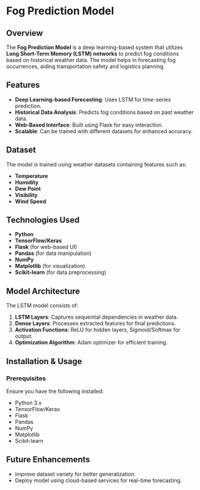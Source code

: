 # Fog Prediction Model

## Overview
The **Fog Prediction Model** is a deep learning-based system that utilizes **Long Short-Term Memory (LSTM) networks** to predict fog conditions based on historical weather data. The model helps in forecasting fog occurrences, aiding transportation safety and logistics planning.

## Features
- **Deep Learning-based Forecasting**: Uses LSTM for time-series prediction.
- **Historical Data Analysis**: Predicts fog conditions based on past weather data.
- **Web-Based Interface**: Built using Flask for easy interaction.
- **Scalable**: Can be trained with different datasets for enhanced accuracy.

## Dataset
The model is trained using weather datasets containing features such as:
- **Temperature**
- **Humidity**
- **Dew Point**
- **Visibility**
- **Wind Speed**

## Technologies Used
- **Python**
- **TensorFlow/Keras**
- **Flask** (for web-based UI)
- **Pandas** (for data manipulation)
- **NumPy**
- **Matplotlib** (for visualization)
- **Scikit-learn** (for data preprocessing)

## Model Architecture
The LSTM model consists of:
1. **LSTM Layers**: Captures sequential dependencies in weather data.
2. **Dense Layers**: Processes extracted features for final predictions.
3. **Activation Functions**: ReLU for hidden layers, Sigmoid/Softmax for output.
4. **Optimization Algorithm**: Adam optimizer for efficient training.

## Installation & Usage
### Prerequisites
Ensure you have the following installed:
- Python 3.x
- TensorFlow/Keras
- Flask
- Pandas
- NumPy
- Matplotlib
- Scikit-learn

## Future Enhancements
- Improve dataset variety for better generalization.
- Deploy model using cloud-based services for real-time forecasting.




